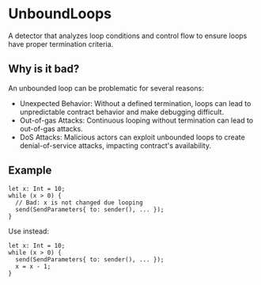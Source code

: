 # UnboundLoops
A detector that analyzes loop conditions and control flow to ensure loops have proper termination criteria.

## Why is it bad?
An unbounded loop can be problematic for several reasons:
* Unexpected Behavior: Without a defined termination, loops can lead to unpredictable contract behavior and make debugging difficult.
* Out-of-gas Attacks: Continuous looping without termination can lead to out-of-gas attacks.
* DoS Attacks: Malicious actors can exploit unbounded loops to create denial-of-service attacks, impacting contract's availability.

## Example
```tact
let x: Int = 10;
while (x > 0) {
  // Bad: x is not changed due looping
  send(SendParameters{ to: sender(), ... });
}
```

Use instead:
```tact
let x: Int = 10;
while (x > 0) {
  send(SendParameters{ to: sender(), ... });
  x = x - 1;
}
```
